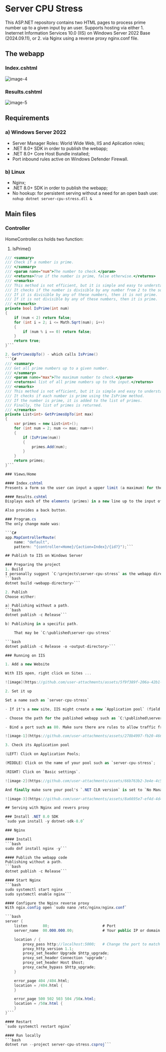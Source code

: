 # Server CPU Stress

This ASP.NET repository contains two HTML pages to process prime number up to a given input by an user. 
Supports hosting via either 1. Ineternet Information Services 10.0 (IIS) on Windows Server 2022 Base (2024.09.11),
or 2. via Nginx using a reverse proxy nginx.conf file. 

## The webapp

### Index.cshtml
![image-4](https://github.com/user-attachments/assets/b118b4fd-71a9-4ee4-8865-121289586bb2)

### Results.cshtml
![image-5](https://github.com/user-attachments/assets/21508fad-34c4-4566-8315-9a997c525b37)

## Requirements

### a) Windows Server 2022
- Server Manager Roles: World Wide Web, IIS and Aplication roles;
- .NET 8.0+ SDK in order to publish the webapp;
- .NET 8.0+ Core Host Bundle installed;
- Port inbound rules active on Windows Defender Firewall.

### b) Linux
- Nginx; 
- .NET 8.0+ SDK in order to publish the webapp; 
- No hookup: for persistent serving without a need for an open bash use: `nohup dotnet server-cpu-stress.dll &`

## Main files

### Controller
HomeController.cs holds two function:

1. IsPrime()
```C#
/// <summary>
/// Check if a number is prime.
/// </summary>
/// <param name="num">The number to check.</param>
/// <returns>True if the number is prime, false otherwise.</returns>
/// <remarks>
/// This method is not efficient, but it is simple and easy to understand.
/// It checks if the number is divisible by any number from 2 to the square root of the number.
/// If it is divisible by any of these numbers, then it is not prime.
/// If it is not divisible by any of these numbers, then it is prime.
/// </remarks>
private bool IsPrime(int num)
{
    if (num < 2) return false;
    for (int i = 2; i <= Math.Sqrt(num); i++)
    {
        if (num % i == 0) return false;
    }
    return true;
}```   

2. GetPrimesUpTo() - which calls IsPrime()
```C#
/// <summary>
/// Get all prime numbers up to a given number.
/// </summary>
/// <param name="max">The maximum number to check.</param>
/// <returns>A list of all prime numbers up to the input.</returns>
/// <remarks>
/// This method is not efficient, but it is simple and easy to understand.
/// It checks if each number is prime using the IsPrime method.
/// If the number is prime, it is added to the list of primes.
/// Finally, the list of primes is returned.
/// </remarks>
private List<int> GetPrimesUpTo(int max)
{
    var primes = new List<int>();
    for (int num = 2; num <= max; num++)
    {
        if (IsPrime(num))
        {
            primes.Add(num);
        }
    }
    return primes;
}```

### Views/Home

#### Index.cshtml
Presents a form so the user can input a upper limit (a maximum) for the List<int> of primes as the result.

#### Results.cshtml
Displays each of the elements (primes) in a new line up to the input of the Index.cshtml page.

Also provides a back button.

### Program.cs
The only change made was:

```C#
app.MapControllerRoute(
    name: "default",
    pattern: "{controller=Home}/{action=Index}/{id?}");```

## Publish to IIS on Windows Server

### Preparing the project
1. Build
I personally suggest `C:\projects\server-cpu-stress` as the webapp directory.
```bash
dotnet build <webapp-directory>```

2. Publish
Choose either:

a) Publishing without a path.
```bash
dotnet publish -c Release```

b) Publishing in a specific path.

    That may be `C:\published\server-cpu-stress`

```bash
dotnet publish -c Release -o <output-directory>```

### Running on IIS

1. Add a new Website

With IIS open, right click on Sites ...

![image](https://github.com/user-attachments/assets/5f9f389f-206a-42b1-8ef5-daac5a7ab36b)

2. Set it up

Set a name such as `server-cpu-stress`

- If it's a new site, IIS might create a new `Application pool` (field to the right of the name) which will follow with the same name as you choose for your `Site name`. 

- Choose the path for the published webapp such as `C:\published\server-cpu-stress`.

- Bind a port such as 80. Make sure there are rules to allow traffic from that port on Windows Defender Firewall's Ibound Rules. Added them as needed.

![image-1](https://github.com/user-attachments/assets/278b4997-fb20-466f-8ca6-15e94b01fa27)

3. Check its Application pool

(LEFT) Click on Application Pools;

(MIDDLE) Click on the name of your pool such as `server-cpu-stress`;

(RIGHT) Click on `Basic settings`.

![image-2](https://github.com/user-attachments/assets/66b763b2-3e4e-4c53-870b-1b94683cd9b4)

And finally make sure your pool's `.NET CLR version` is set to `No Managed Code`

![image-3](https://github.com/user-attachments/assets/8a6695e7-ef4d-4d4e-9bca-1687423e058e)

## Serving with Nginx and revers proxy

### Install .NET 8.0 SDK
`sudo yum install -y dotnet-sdk-8.0`

### Nginx

#### Install
```bash
sudo dnf install nginx -y```

#### Publish the webapp code
Publishing without a path.
```bash
dotnet publish -c Release```

#### Start Nginx
```bash 
sudo systemctl start nginx
sudo systemctl enable nginx```

#### Configure the Nginx reverse proxy
With ngix.config open `sudo nano /etc/nginx/nginx.conf`

```bash
server {
    listen       80;                        # Port 
    server_name  00.000.000.00;             # Your public IP or domain

    location / {
        proxy_pass http://localhost:5000;   # Change the port to match your Kestrel app
        proxy_http_version 1.1;
        proxy_set_header Upgrade $http_upgrade;
        proxy_set_header Connection 'upgrade';
        proxy_set_header Host $host;
        proxy_cache_bypass $http_upgrade;
    }

    error_page 404 /404.html;
    location = /404.html {
    }

    error_page 500 502 503 504 /50x.html;
    location = /50x.html {
    }
}```

#### Restart
`sudo systemctl restart nginx`

#### Run locally
```bash 
dotnet run --project server-cpu-stress.csproj```

